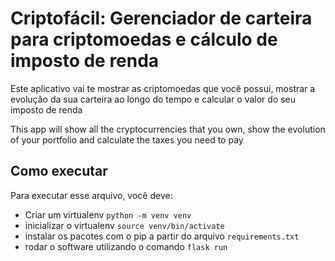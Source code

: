 # Criptofácil: Gerenciador de carteira para criptomoedas e cálculo de imposto de renda

Este aplicativo vai te mostrar as criptomoedas que você possui, mostrar a evolução da sua carteira ao longo do tempo e calcular o valor do seu imposto de renda

This app will show all the cryptocurrencies that you own, show the evolution of your portfolio and calculate the taxes you need to pay

## Como executar

Para executar esse arquivo, você deve:
* Criar um virtualenv `python -m venv venv`
* inicializar o virtualenv `source venv/bin/activate`
* instalar os pacotes com o pip a partir do arquivo `requirements.txt`
* rodar o software utilizando o comando `flask run`